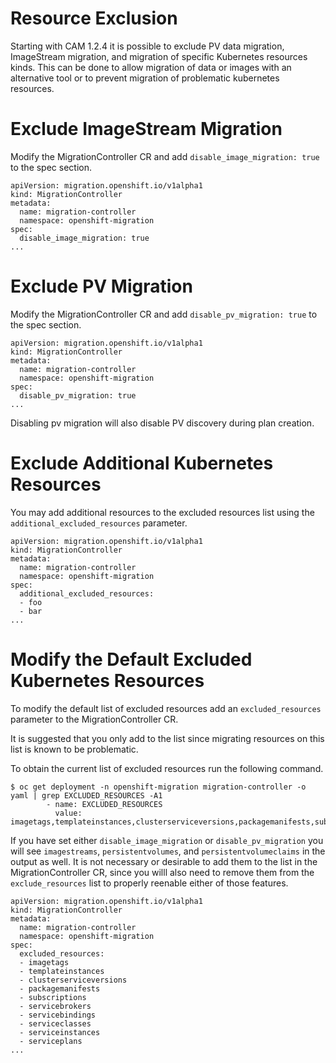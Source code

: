 # Resource Exclusion
Starting with CAM 1.2.4 it is possible to exclude PV data migration, ImageStream migration, and migration of specific Kubernetes resources kinds. This can be done to allow migration of data or images with an alternative tool or to prevent migration of problematic kubernetes resources.

# Exclude ImageStream Migration
Modify the MigrationController CR and add `disable_image_migration: true` to the spec section.

```
apiVersion: migration.openshift.io/v1alpha1
kind: MigrationController
metadata:
  name: migration-controller
  namespace: openshift-migration
spec:
  disable_image_migration: true
...
```

# Exclude PV Migration
Modify the MigrationController CR and add `disable_pv_migration: true` to the spec section.

```
apiVersion: migration.openshift.io/v1alpha1
kind: MigrationController
metadata:
  name: migration-controller
  namespace: openshift-migration
spec:
  disable_pv_migration: true
...
```

Disabling pv migration will also disable PV discovery during plan creation.

# Exclude Additional Kubernetes Resources
You may add additional resources to the excluded resources list using the `additional_excluded_resources` parameter.

```
apiVersion: migration.openshift.io/v1alpha1
kind: MigrationController
metadata:
  name: migration-controller
  namespace: openshift-migration
spec:
  additional_excluded_resources:
  - foo
  - bar
...
```

# Modify the Default Excluded Kubernetes Resources
To modify the default list of excluded resources add an `excluded_resources` parameter to the MigrationController CR.

It is suggested that you only add to the list since migrating resources on this list is known to be problematic.

To obtain the current list of excluded resources run the following command.
```
$ oc get deployment -n openshift-migration migration-controller -o yaml | grep EXCLUDED_RESOURCES -A1
        - name: EXCLUDED_RESOURCES
          value: imagetags,templateinstances,clusterserviceversions,packagemanifests,subscriptions,servicebrokers,servicebindings,serviceclasses,serviceinstances,serviceplans
```

If you have set either `disable_image_migration` or `disable_pv_migration` you will see `imagestreams`, `persistentvolumes`, and `persistentvolumeclaims` in the output as well. It is not necessary or desirable to add them to the list in the MigrationController CR, since you willl also need to remove them from the `exclude_resources` list to properly reenable either of those features.

```
apiVersion: migration.openshift.io/v1alpha1
kind: MigrationController
metadata:
  name: migration-controller
  namespace: openshift-migration
spec:
  excluded_resources:
  - imagetags
  - templateinstances
  - clusterserviceversions
  - packagemanifests
  - subscriptions
  - servicebrokers
  - servicebindings
  - serviceclasses
  - serviceinstances
  - serviceplans
...
```

